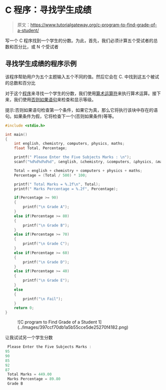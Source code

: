 # C 程序：寻找学生成绩

> 原文：<https://www.tutorialgateway.org/c-program-to-find-grade-of-a-student/>

写一个 C 程序找到一个学生的分数。为此，首先，我们必须计算五个受试者的总数和百分比，或 N 个受试者

## 寻找学生成绩的程序示例

该程序帮助用户为五个主题输入五个不同的值。然后它会在 C. 中找到这五个被试的总数和百分比

对于这个[程序](https://www.tutorialgateway.org/c-programming-examples/)来寻找一个学生的分数，我们使用[算术运算符](https://www.tutorialgateway.org/arithmetic-operators-in-c/)来执行算术运算。接下来，我们使用[否则如果语句](https://www.tutorialgateway.org/else-if-statement-in-c/)来检查和显示等级。

提示:否则如果语句检查第一个条件，如果它为真，那么它将执行该块中存在的语句。如果条件为假，它将检查下一个(否则如果条件)等等。

```c
#include <stdio.h>

int main()
{
    int english, chemistry, computers, physics, maths; 
    float Total, Percentage;

    printf(" Please Enter the Five Subjects Marks : \n");
    scanf("%d%d%d%d%d", &english, &chemistry, &computers, &physics, &maths);

    Total = english + chemistry + computers + physics + maths;
    Percentage = (Total / 500) * 100;

    printf(" Total Marks = %.2f\n", Total);
    printf(" Marks Percentage = %.2f", Percentage);

    if(Percentage >= 90)
    {
    	printf("\n Grade A");
	}
	else if(Percentage >= 80)
    {
    	printf("\n Grade B");
	}
	else if(Percentage >= 70)
    {
    	printf("\n Grade C");
	}
	else if(Percentage >= 60)
    {
    	printf("\n Grade D");
	}
	else if(Percentage >= 40)
    {
    	printf("\n Grade E");
	}
	else 
    {
    	printf("\n Fail");
	} 
    return 0;
}
```

<figure class="wp-block-image">![C program to Find Grade of a Student 1](../Images/397ccf70db1a5b55cce5de25270f4182.png)</figure>

让我试试另一个学生分数

```c
 Please Enter the Five Subjects Marks : 
95
90
85
92
87
 Total Marks = 449.00
 Marks Percentage = 89.80
 Grade B
```